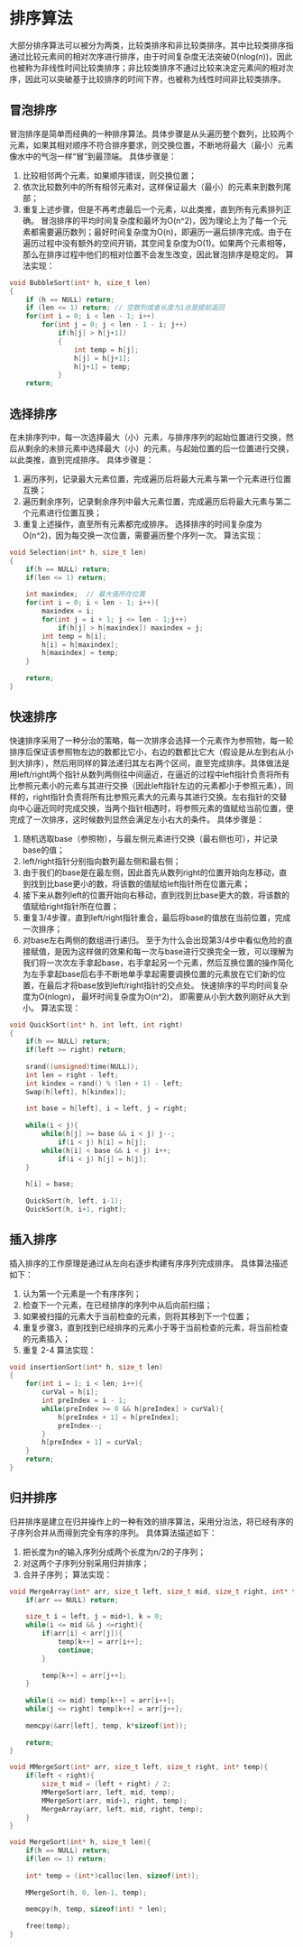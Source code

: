# 排序算法
大部分排序算法可以被分为两类，比较类排序和非比较类排序。其中比较类排序指通过比较元素间的相对次序进行排序，由于时间复杂度无法突破O(nlog(n))，因此也被称为非线性时间比较类排序；非比较类排序不通过比较来决定元素间的相对次序，因此可以突破基于比较排序的时间下界，也被称为线性时间非比较类排序。

## 冒泡排序
冒泡排序是简单而经典的一种排序算法。具体步骤是从头遍历整个数列，比较两个元素，如果其相对顺序不符合排序要求，则交换位置，不断地将最大（最小）元素像水中的气泡一样“冒”到最顶端。
具体步骤是：
  1. 比较相邻两个元素，如果顺序错误，则交换位置；
  2. 依次比较数列中的所有相邻元素对，这样保证最大（最小）的元素来到数列尾部；
  3. 重复上述步骤，但是不再考虑最后一个元素，以此类推，直到所有元素排列正确。
冒泡排序的平均时间复杂度和最坏为O(n^2)，因为理论上为了每一个元素都需要遍历数列；最好时间复杂度为O(n)，即遍历一遍后排序完成。由于在遍历过程中没有额外的空间开销，其空间复杂度为O(1)。如果两个元素相等，那么在排序过程中他们的相对位置不会发生改变，因此冒泡排序是稳定的。
算法实现：
``` C++
void BubbleSort(int* h, size_t len)
{
    if (h == NULL) return;
    if (len <= 1) return; // 空数列或者长度为1总是提前返回
    for(int i = 0; i < len - 1; i++)
        for(int j = 0; j < len - 1 - i; j++)
            if(h[j] > h[j+1])
            {
                int temp = h[j];
                h[j] = h[j+1];
                h[j+1] = temp;
            }
    return;
```

## 选择排序
在未排序列中，每一次选择最大（小）元素，与排序序列的起始位置进行交换，然后从剩余的未排元素中选择最大（小）的元素，与起始位置的后一位置进行交换，以此类推，直到完成排序。
具体步骤是：
  1. 遍历序列，记录最大元素位置，完成遍历后将最大元素与第一个元素进行位置互换；
  2. 遍历剩余序列，记录剩余序列中最大元素位置，完成遍历后将最大元素与第二个元素进行位置互换；
  3. 重复上述操作，直至所有元素都完成排序。
选择排序的时间复杂度为O(n^2)，因为每交换一次位置，需要遍历整个序列一次。
算法实现：
``` C++
void Selection(int* h, size_t len)
{
    if(h == NULL) return;
    if(len <= 1) return;
    
    int maxindex;  // 最大值所在位置
    for(int i = 0; i < len - 1; i++){
        maxindex = i;
        for(int j = i + 1; j <= len - 1;j++)
            if(h[j] > h[maxindex]) maxindex = j;
        int temp = h[i];
        h[i] = h[maxindex];
        h[maxindex] = temp;
    }
    
    return;
}
```

## 快速排序
快速排序采用了一种分治的策略，每一次排序会选择一个元素作为参照物，每一轮排序后保证该参照物左边的数都比它小，右边的数都比它大（假设是从左到右从小到大排序），然后用同样的算法递归其左右两个区间，直至完成排序。具体做法是用left/right两个指针从数列两侧往中间逼近，在逼近的过程中left指针负责将所有比参照元素小的元素与其进行交换（因此left指针左边的元素都小于参照元素），同样的，right指针负责将所有比参照元素大的元素与其进行交换。左右指针的交替向中心逼近同时完成交换，当两个指针相遇时，将参照元素的值赋给当前位置，便完成了一次排序，这时候数列显然会满足左小右大的条件。
具体步骤是：
  1. 随机选取base（参照物），与最左侧元素进行交换（最右侧也可），并记录base的值；
  2. left/right指针分别指向数列最左侧和最右侧；
  3. 由于我们的base是在最左侧，因此首先从数列right的位置开始向左移动，直到找到比base更小的数，将该数的值赋给left指针所在位置元素；
  4. 接下来从数列left的位置开始向右移动，直到找到比base更大的数，将该数的值赋给right指针所在位置；
  5. 重复3/4步骤，直到left/right指针重合，最后将base的值放在当前位置，完成一次排序；
  6. 对base左右两侧的数组进行递归。
至于为什么会出现第3/4步中看似危险的直接赋值，是因为这样做的效果和每一次与base进行交换完全一致，可以理解为我们将一次次左手拿起base，右手拿起另一个元素，然后互换位置的操作简化为左手拿起base后右手不断地单手拿起需要调换位置的元素放在它们新的位置，在最后才将base放到left/right指针的交点处。
快速排序的平均时间复杂度为O(nlogn)， 最坏时间复杂度为O(n^2)， 即需要从小到大数列刚好从大到小。
算法实现：
``` C++
void QuickSort(int* h, int left, int right)
{
    if(h == NULL) return;
    if(left >= right) return;
    
    srand((unsigned)time(NULL));
    int len = right - left;
    int kindex = rand() % (len + 1) - left;
    Swap(h[left], h[kindex]);
    
    int base = h[left], i = left, j = right;
    
    while(i < j){
        while(h[j] >= base && i < j) j--;
            if(i < j) h[i] = h[j];
        while(h[i] < base && i < j) i++;
            if(i < j) h[j] = h[j];
    }
    
    h[i] = base;
    
    QuickSort(h, left, i-1);
    QuickSort(h, i+1, right);
```
## 插入排序
插入排序的工作原理是通过从左向右逐步构建有序序列完成排序。
具体算法描述如下：
  1. 认为第一个元素是一个有序序列；
  2. 检查下一个元素，在已经排序的序列中从后向前扫描；
  3. 如果被扫描的元素大于当前检查的元素，则将其移到下一个位置；
  4. 重复步骤3，直到找到已经排序的元素小于等于当前检查的元素，将当前检查的元素插入；
  5. 重复 2-4
算法实现：
``` C++
void insertionSort(int* h, size_t len)
{
    for(int i = 1; i < len; i++){
        curVal = h[i];
        int preIndex = i - 1;
        while(preIndex >= 0 && h[preIndex] > curVal){
            h[preIndex + 1] = h[preIndex];
            preIndex--;
        }
        h[preIndex + 1] = curVal;
    }
    return;
}
```
## 归并排序
归并排序是建立在归并操作上的一种有效的排序算法，采用分治法，将已经有序的子序列合并从而得到完全有序的序列。
具体算法描述如下：
  1. 把长度为n的输入序列分成两个长度为n/2的子序列；
  2. 对这两个子序列分别采用归并排序；
  3. 合并子序列；
算法实现：
``` C++
void MergeArray(int* arr, size_t left, size_t mid, size_t right, int* temp){
    if(arr == NULL) return;
    
    size_t i = left, j = mid+1, k = 0;
    while(i <= mid && j <=right){
        if(arr[i] < arr[j]){
            temp[k++] = arr[i++];
            continue;
        }
        
        temp[k++] = arr[j++];
    }
    
    while(i <= mid) temp[k++] = arr[i++];
    while(j <= right) temp[k++] = arr[j++];
    
    memcpy(&arr[left], temp, k*sizeof(int));
    
    return;
}

void MMergeSort(int* arr, size_t left, size_t right, int* temp){
    if(left < right){
        size_t mid = (left + right) / 2;
        MMergeSort(arr, left, mid, temp);
        MMergeSort(arr, mid+1, right, temp);
        MergeArray(arr, left, mid, right, temp);
    }
}

void MergeSort(int* h, size_t len){
    if(h == NULL) return;
    if(len <= 1) return;
    
    int* temp = (int*)calloc(len, sizeof(int));
    
    MMergeSort(h, 0, len-1, temp);
    
    memcpy(h, temp, sizeof(int) * len);
    
    free(temp);
}

